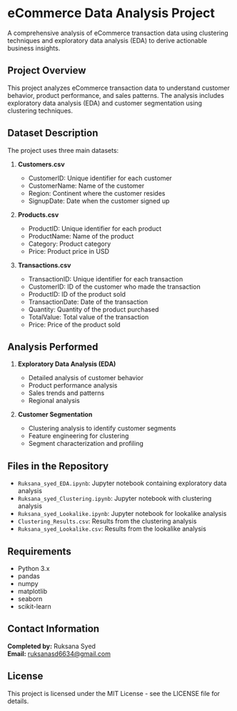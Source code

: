 # eCommerce Data Analysis Project

A comprehensive analysis of eCommerce transaction data using clustering techniques and exploratory data analysis (EDA) to derive actionable business insights.

## Project Overview

This project analyzes eCommerce transaction data to understand customer behavior, product performance, and sales patterns. The analysis includes exploratory data analysis (EDA) and customer segmentation using clustering techniques.

## Dataset Description

The project uses three main datasets:

1. **Customers.csv**
   - CustomerID: Unique identifier for each customer
   - CustomerName: Name of the customer
   - Region: Continent where the customer resides
   - SignupDate: Date when the customer signed up

2. **Products.csv**
   - ProductID: Unique identifier for each product
   - ProductName: Name of the product
   - Category: Product category
   - Price: Product price in USD

3. **Transactions.csv**
   - TransactionID: Unique identifier for each transaction
   - CustomerID: ID of the customer who made the transaction
   - ProductID: ID of the product sold
   - TransactionDate: Date of the transaction
   - Quantity: Quantity of the product purchased
   - TotalValue: Total value of the transaction
   - Price: Price of the product sold

## Analysis Performed

1. **Exploratory Data Analysis (EDA)**
   - Detailed analysis of customer behavior
   - Product performance analysis
   - Sales trends and patterns
   - Regional analysis

2. **Customer Segmentation**
   - Clustering analysis to identify customer segments
   - Feature engineering for clustering
   - Segment characterization and profiling

## Files in the Repository

- `Ruksana_syed_EDA.ipynb`: Jupyter notebook containing exploratory data analysis
- `Ruksana_syed_Clustering.ipynb`: Jupyter notebook with clustering analysis
- `Ruksana_syed_Lookalike.ipynb`: Jupyter notebook for lookalike analysis
- `Clustering_Results.csv`: Results from the clustering analysis
- `Ruksana_syed_Lookalike.csv`: Results from the lookalike analysis

## Requirements

- Python 3.x
- pandas
- numpy
- matplotlib
- seaborn
- scikit-learn

## Contact Information

**Completed by:** Ruksana Syed  
**Email:** ruksanasd6634@gmail.com

## License

This project is licensed under the MIT License - see the LICENSE file for details.
